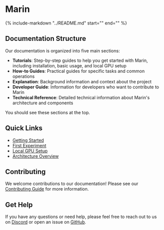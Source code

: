 # Marin

{%
include-markdown "../README.md"
start="<!--marin-intro-start-->"
end="<!--marin-intro-end-->"
%}


## Documentation Structure

Our documentation is organized into five main sections:

- **Tutorials**: Step-by-step guides to help you get started with Marin, including installation, basic usage, and local GPU setup
- **How-to Guides**: Practical guides for specific tasks and common operations
- **Explanation**: Background information and context about the project
- **Developer Guide**: Information for developers who want to contribute to Marin
- **Technical Reference**: Detailed technical information about Marin's architecture and components

You should see these sections at the top.

## Quick Links

- [Getting Started](tutorials/getting-started.md)
- [First Experiment](tutorials/first-experiment.md)
- [Local GPU Setup](tutorials/local-gpu.md)
- [Architecture Overview](reference/architecture.md)

## Contributing

We welcome contributions to our documentation! Please see our [Contributing Guide](dev-guide/contributing.md) for more information.


## Get Help

If you have any questions or need help, please feel free to reach out to us on [Discord](https://discord.gg/J9CTk7pqcM)
or open an issue on [GitHub](https://github.com/stanford-crfm/marin).
